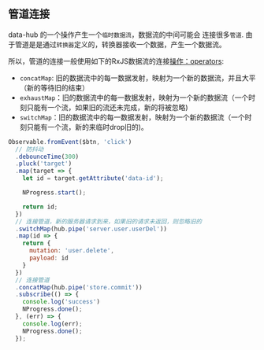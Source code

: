 ## 管道连接

data-hub 的一个操作产生一个`临时数据流`，数据流的中间可能会 连接很多`管道`. 由于管道是是通过`转换器`定义的，转换器接收一个数据，产生一个数据流。

所以，管道的连接一般使用如下的RxJS数据流的连接[操作：operators](http://reactivex.io/rxjs/manual/overview.html#operators):

- `concatMap`: 旧的数据流中的每一数据发射，映射为一个新的数据流，并且大平（新的等待旧的结束）
- `exhaustMap`：旧的数据流中的每一数据发射，映射为一个新的数据流（一个时刻只能有一个流，如果旧的流还未完成，新的将被忽略)
- `switchMap`：旧的数据流中的每一数据发射，映射为一个新的数据流（一个时刻只能有一个流，新的来临时drop旧的)。

```js
Observable.fromEvent($btn, 'click')
  // 防抖动
  .debounceTime(300)
  .pluck('target')
  .map(target => {
    let id = target.getAttribute('data-id');

    NProgress.start();

    return id;
  })
  // 连接管道，新的服务器请求到来，如果旧的请求未返回，则忽略旧的
  .switchMap(hub.pipe('server.user.userDel'))
  .map(id => {
    return {
      mutation: 'user.delete',
      payload: id
    }
  })
  // 连接管道
  .concatMap(hub.pipe('store.commit'))
  .subscribe(() => {
    console.log('success')
    NProgress.done();
  }, (err) => {
    console.log(err);
    NProgress.done();
  });
```
